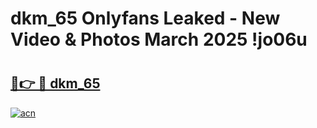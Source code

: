 # dkm_65 Onlyfans Leaked - New Video & Photos March 2025 !jo06u

# <h2><a href="https://fdgwro.iuczelnia.edu.pl?title=dkm_65&ref=jo06u">🔗👉 🔴 dkm_65</a></h2>

[![acn](https://github.com/user-attachments/assets/0f9c940e-d8b0-45ae-aac7-cd30a18b3e1c)](https://fdgwro.iuczelnia.edu.pl?title=dkm_65&ref=jo06u)


